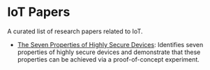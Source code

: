# IoT Papers

A curated list of research papers related to IoT.

- [The Seven Properties of Highly Secure Devices](https://www.microsoft.com/en-us/research/wp-content/uploads/2017/03/SevenPropertiesofHighlySecureDevices.pdf): Identifies seven properties of highly secure devices and demonstrate that these properties can be achieved via a proof-of-concept experiment.

